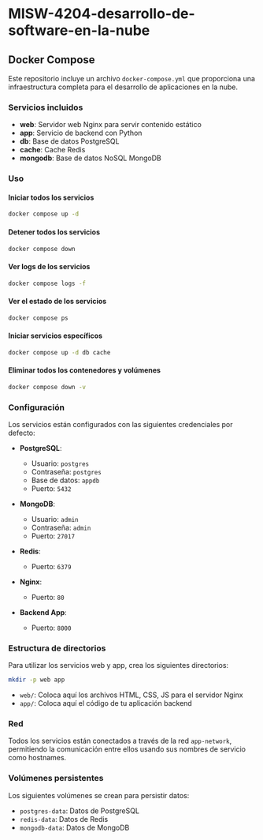 # MISW-4204-desarrollo-de-software-en-la-nube

## Docker Compose

Este repositorio incluye un archivo `docker-compose.yml` que proporciona una infraestructura completa para el desarrollo de aplicaciones en la nube.

### Servicios incluidos

- **web**: Servidor web Nginx para servir contenido estático
- **app**: Servicio de backend con Python
- **db**: Base de datos PostgreSQL
- **cache**: Cache Redis
- **mongodb**: Base de datos NoSQL MongoDB

### Uso

#### Iniciar todos los servicios

```bash
docker compose up -d
```

#### Detener todos los servicios

```bash
docker compose down
```

#### Ver logs de los servicios

```bash
docker compose logs -f
```

#### Ver el estado de los servicios

```bash
docker compose ps
```

#### Iniciar servicios específicos

```bash
docker compose up -d db cache
```

#### Eliminar todos los contenedores y volúmenes

```bash
docker compose down -v
```

### Configuración

Los servicios están configurados con las siguientes credenciales por defecto:

- **PostgreSQL**:
  - Usuario: `postgres`
  - Contraseña: `postgres`
  - Base de datos: `appdb`
  - Puerto: `5432`

- **MongoDB**:
  - Usuario: `admin`
  - Contraseña: `admin`
  - Puerto: `27017`

- **Redis**:
  - Puerto: `6379`

- **Nginx**:
  - Puerto: `80`

- **Backend App**:
  - Puerto: `8000`

### Estructura de directorios

Para utilizar los servicios web y app, crea los siguientes directorios:

```bash
mkdir -p web app
```

- `web/`: Coloca aquí los archivos HTML, CSS, JS para el servidor Nginx
- `app/`: Coloca aquí el código de tu aplicación backend

### Red

Todos los servicios están conectados a través de la red `app-network`, permitiendo la comunicación entre ellos usando sus nombres de servicio como hostnames.

### Volúmenes persistentes

Los siguientes volúmenes se crean para persistir datos:

- `postgres-data`: Datos de PostgreSQL
- `redis-data`: Datos de Redis
- `mongodb-data`: Datos de MongoDB